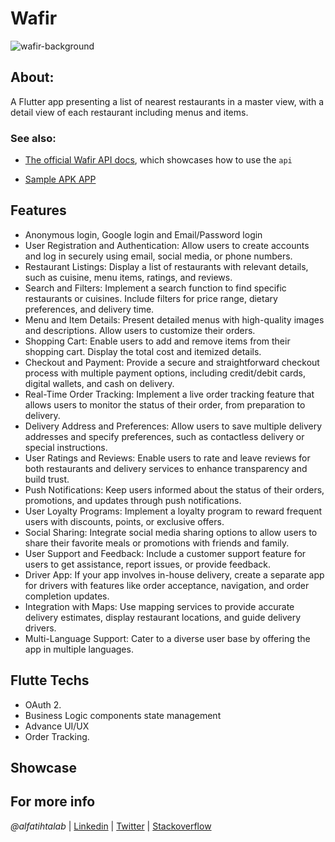 # Wafir
![wafir-background](https://github.com/alfatihtalab/WafirFlutterApp/assets/35189369/43ea8b61-817b-49c4-87f7-6771d29464d4)

## About:
A Flutter app presenting a list of nearest restaurants in a master view, with a detail view of each restaurant including menus and items.

### See also:

- [The official Wafir API docs](http://api.wafirhero.com/redoc), which showcases how to use the `api`

- [Sample APK APP](https://drive.google.com/file/d/1aGdIosoLbi3K7RiSJzUVUvYXNeu5iCBT/view?usp=drive_link)


## Features

- Anonymous login, Google login and Email/Password login
- User Registration and Authentication: Allow users to create accounts and log in securely using email, social media, or phone numbers.
- Restaurant Listings: Display a list of restaurants with relevant details, such as cuisine, menu items, ratings, and reviews.
- Search and Filters: Implement a search function to find specific restaurants or cuisines. Include filters for price range, dietary preferences, and delivery time.
- Menu and Item Details: Present detailed menus with high-quality images and descriptions. Allow users to customize their orders.
- Shopping Cart: Enable users to add and remove items from their shopping cart. Display the total cost and itemized details.
- Checkout and Payment: Provide a secure and straightforward checkout process with multiple payment options, including credit/debit cards, digital wallets, and cash on delivery.
- Real-Time Order Tracking: Implement a live order tracking feature that allows users to monitor the status of their order, from preparation to delivery.
- Delivery Address and Preferences: Allow users to save multiple delivery addresses and specify preferences, such as contactless delivery or special instructions.
- User Ratings and Reviews: Enable users to rate and leave reviews for both restaurants and delivery services to enhance transparency and build trust.
- Push Notifications: Keep users informed about the status of their orders, promotions, and updates through push notifications.
- User Loyalty Programs: Implement a loyalty program to reward frequent users with discounts, points, or exclusive offers.
- Social Sharing: Integrate social media sharing options to allow users to share their favorite meals or promotions with friends and family.
- User Support and Feedback: Include a customer support feature for users to get assistance, report issues, or provide feedback.
- Driver App: If your app involves in-house delivery, create a separate app for drivers with features like order acceptance, navigation, and order completion updates.
- Integration with Maps: Use mapping services to provide accurate delivery estimates, display restaurant locations, and guide delivery drivers.
- Multi-Language Support: Cater to a diverse user base by offering the app in multiple languages.

## Flutte Techs
- OAuth 2. 
- Business Logic components state management
- Advance UI/UX
- Order Tracking.

## Showcase


## For more info

_@alfatihtalab_ |
[Linkedin](https://www.linkedin.com/in/alfatihtalab/) |
[Twitter](https://twitter.com/alfatihtalab) |
[Stackoverflow](https://stackoverflow.com/users/9351052/alfatih-eltayeb)
